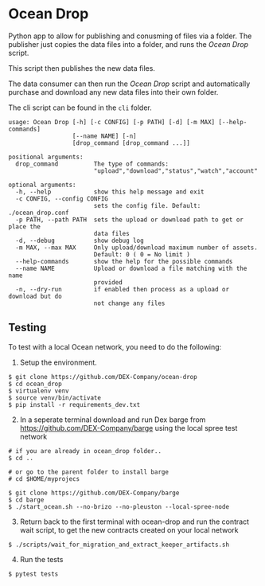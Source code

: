 # Ocean Drop

Python app to allow for publishing and conusming of files via a folder.
The publisher just copies the data files into a folder, and runs the
*Ocean Drop* script.

This script then publishes the new data files.

The data consumer can then run the *Ocean Drop* script and automatically
purchase and download any new data files into their own folder.

The cli script can be found in the `cli` folder.


```
usage: Ocean Drop [-h] [-c CONFIG] [-p PATH] [-d] [-m MAX] [--help-commands]
                  [--name NAME] [-n]
                  [drop_command [drop_command ...]]

positional arguments:
  drop_command          The type of commands:
                        "upload","download","status","watch","account"

optional arguments:
  -h, --help            show this help message and exit
  -c CONFIG, --config CONFIG
                        sets the config file. Default: ./ocean_drop.conf
  -p PATH, --path PATH  sets the upload or download path to get or place the
                        data files
  -d, --debug           show debug log
  -m MAX, --max MAX     Only upload/download maximum number of assets.
                        Default: 0 ( 0 = No limit )
  --help-commands       show the help for the possible commands
  --name NAME           Upload or download a file matching with the name
                        provided
  -n, --dry-run         if enabled then process as a upload or download but do
                        not change any files
```

## Testing

To test with a local Ocean network, you need to do the following:

1. Setup the environment.
```
$ git clone https://github.com/DEX-Company/ocean-drop
$ cd ocean_drop
$ virtualenv venv
$ source venv/bin/activate
$ pip install -r requirements_dev.txt
```

2. In a seperate terminal download and run Dex barge from https://github.com/DEX-Company/barge using the local spree test network

```
# if you are already in ocean_drop folder..
$ cd ..

# or go to the parent folder to install barge
# cd $HOME/myprojecs

$ git clone https://github.com/DEX-Company/barge
$ cd barge
$ ./start_ocean.sh --no-brizo --no-pleuston --local-spree-node
```

3. Return back to the first terminal with ocean-drop and run the contract wait script, to get the new contracts created on your local network
```
$ ./scripts/wait_for_migration_and_extract_keeper_artifacts.sh
```

4. Run the tests
```
$ pytest tests
```
